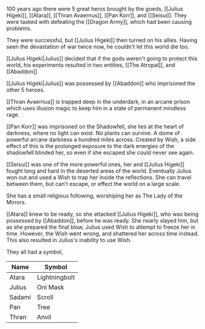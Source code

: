 100 years ago there were 5 great heros brought by the goeds, [[Julius Higeki]], [[Atara]], [[Thran Avaernus]], [[Pan Korr]], and [[Seisui]]. They were tasked with defeating the [[Dragon Army]], which had been causing problems.

They were successful, but [[Julius Higeki]] then turned on his allies. Having seen the devastation of war twice now, he couldn't let this world die too.

[[Julius Higeki|Julius]] decided that if the gods weren't going to protect this world, his experiments resulted in two entities, [[The Atropal]], and [[Abaddon]]

[[Julius Higeki|Julius]] was possessed  by [[Abaddon]]  who imprisoned the other 5 heroes.

[[Thran Avaernus]] is trapped deep in the underdark, in an arcane prison which uses illusion magic to keep him in a state of permanent mindless rage.

[[Pan Korr]] was imprisoned on the Shadowfell, she lies at the heart of darkness, where no light can exist. No plants can survive.  A dome of powerful arcane darkness a hundred miles across. Created by Wish, a side effect of this is the prolonged exposure to the dark energies of the shadowfell blinded her, so even if she escaped she could never see again.

[[Seisui]] was one of the more powerful ones, her and [[Julius Higeki]] fought long and hard in the deserted areas of the world. Eventually Julius won out and used a Wish to trap her inside the reflections. She can travel between them, but can't escape, or effect the world on a large scale.

She has a small religious following, worshiping her as The Lady of the Mirrors.

[[Atara]] knew to be ready, so she attacked [[Julius Higeki]], who was being possessed by [[Abaddon]], before he was ready. She nearly slayed him, but as she prepared the final blow, Julius used Wish to attempt to freeze her in time. However, the Wish went wrong, and shattered her across time instead. This also resulted in Julius's inability to use Wish.

They all had a symbol, 

| Name   | Symbol        |
| ------ | ------------- |
| Atara  | Lightningbolt |
| Julius | Oni Mask      |
| Sadami | Scroll        |
| Pan    | Tree          |
| Thran  | Anvil         | 
